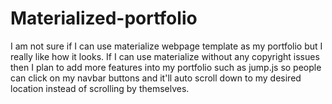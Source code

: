 # Materialized-portfolio

I am not sure if I can use materialize webpage template as my portfolio but I really like how it looks. If I can use materialize without any copyright issues then I plan to add more features into my portfolio such as jump.js so people can click on my navbar buttons and it'll auto scroll down to my desired location instead of scrolling by themselves.
